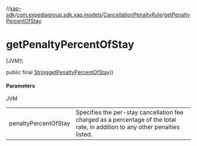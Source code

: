//[xap-sdk](../../../index.md)/[com.expediagroup.sdk.xap.models](../index.md)/[CancellationPenaltyRule](index.md)/[getPenaltyPercentOfStay](get-penalty-percent-of-stay.md)

# getPenaltyPercentOfStay

[JVM]\

public final [String](https://docs.oracle.com/javase/8/docs/api/java/lang/String.html)[getPenaltyPercentOfStay](get-penalty-percent-of-stay.md)()

#### Parameters

JVM

| | |
|---|---|
| penaltyPercentOfStay | Specifies the per-stay cancellation fee charged as a percentage of the total rate, in addition to any other penalties listed. |
